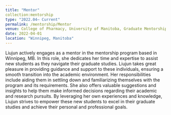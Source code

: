 ```yaml
---
title: "Mentor"
collection:mentorship
type: "2022.04– Current"
permalink: /mentorship/Mentor
venue: College of Pharmacy, University of Manitoba, Graduate Mentorship Program
date: 2022-04-01
location: "Winnipeg, Manitoba"
---
```


Liujun actively engages as a mentor in the mentorship program based in Winnipeg, MB. In this role, she dedicates her time and expertise to assist new students as they navigate their graduate studies. Liujun takes great pleasure in providing guidance and support to these individuals, ensuring a smooth transition into the academic environment. Her responsibilities include aiding them in settling down and familiarizing themselves with the program and its requirements. She also offers valuable suggestions and insights to help them make informed decisions regarding their academic and research pursuits. By leveraging her own experiences and knowledge, Liujun strives to empower these new students to excel in their graduate studies and achieve their personal and professional goals. 
